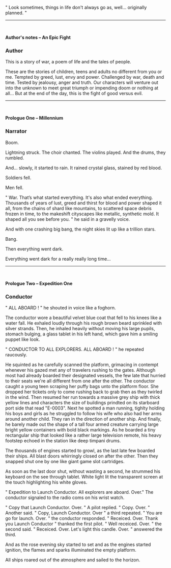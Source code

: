<!-- the characters, the setting, the plot, the conflict, and the resolution. -->


" Look sometimes, things in life don't always go as, well... originally planned. "
 
___

<br>

**Author's notes – An Epic Fight**

### Author

This is a story of war, a poem of life and the tales of people.

These are the stories of children, teens and adults no different from you or me. 
Tempted by greed, lust, envy and power. Challenged by war, death and time. Tested by jealousy, anger and truth. Our characters will venture out into the unknown to meet great triumph or impending doom or nothing at all... But at the end of the day, this is the fight of good versus evil.

___

<br>

**Prologue One – Millennium**

### Narrator

Boom.

Lightning struck. The choir chanted. The violins played. And the drums, they rumbled. 

And... slowly, it started to rain. It rained crystal glass, stained by red blood.

Soldiers fell. 

Men fell.

" War. That’s what started everything. It's also what ended everything. Thousands of years of lust, greed and thirst for blood and power shaped it all, from the chains of shard like mountains, to scattered space debris frozen in time, to the makeshift cityscapes like metallic, synthetic mold.
It shaped all you see before you. " he said in a gravelly voice.


And with one crashing big bang, the night skies lit up like a trillion stars.

Bang.

Then everything went dark. 

Everything went dark for a really really long time…


___

<br>

**Prologue Two – Expedition One**


### Conductor

" ALL ABOARD ! " he shouted in voice like a foghorn.

The conductor wore a beautiful velvet blue coat that fell to his knees like a water fall. 
He exhaled loudly through his rough brown beard sprinkled with silver strands. Then, he inhaled heavily without moving his large pupils, stomach bulging, a glass tablet in his left hand, which gave him a smiling puppet like look. 

" CONDUCTOR TO ALL EXPLORERS. ALL ABOARD ! " he repeated raucously. 

He squinted as he carefully scanned the platform, grimacing in contempt whenever his gazed met any of travelers rushing to the gates. Although most had already boarded their designated vessels, the few late that hurried to their seats we're all different from one after the other. The conductor caught a young teen scraping her puffy bags unto the platform floor. She dropped her tickets only to come rushing back to grab then as they twirled in the wind. Then resumed her run towards a massive grey ship with thick yellow lines and characters the size of buildings prindted on its starboard port side  that read "E-0003". Next he spotted a man running, tighlty holding his boys and girls as he struggled to follow his wife who also had her arms around another child. They ran in the direction of another ship. And finally, he barely made out the shape of a tall four armed creature carrying large bright yellow containers with bold black markings. As he boarded a tiny rectangular ship that looked like a rather large television remote, his heavy footstep echoed in the station like deep timpani drums.

The thousands of engines started to growl, as the last late few boarded their ships. All blast doors whirringly closed on after the other. Then they snapped shut one by one like giant game slot cartridges. 

As soon as the last door shut, without wasting a second, he strummed his keyboard on the see through tablet. White light lit the transparent screen at the touch highlighting his white gloves.

" Expedition to Launch Conductor. All explorers are aboard. Over." The conductor signaled to the radio coms on his wrist watch. 

" Copy that Launch Conductor. Over. " A pilot replied. 
" Copy. Over. " Another said. 
" Copy, Launch Conductor. Over " a third repeated. 
" You are go for launch. Over. " the conductor responded. 
" Receiced. Over. Thank you Launch Conductor " thanked the first pilot.
" Well receiced. Over.  " the second said. 
" Receiced. Over. Let's light this candle. Over.  " answered the third. 

And as the rose evening sky started to set and as the engines started ignition, the flames and sparks illuminated the empty platform.

All ships roared out of the atmosphere and sailed to the horizon.



<!-- 

Draft 

What once was peaceful and prosperous worlds is now just remnants and fragments of ancient and aging civilizations. Now, scavengers, warmongers and power hungry lords rule the systems.

But there, past the skeleton field, do you see ? Past the tank and ship carcasses that covered the bright bushy fields that went on to the horizon, lay a figure. -->